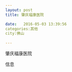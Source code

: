 ```yaml
--- 
layout: post 
title: 肇庆福康医院

date:   2016-05-03 13:39:56 
categories:其他  
city:佛山
  
--- 
```

   
肇庆福康医院

信息

